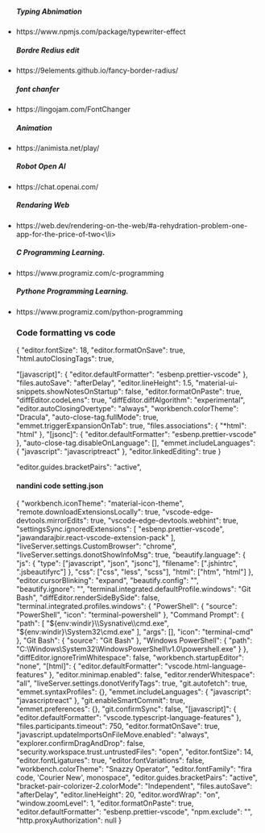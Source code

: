 <ul>
<h5>Typing Abnimation</h5>
<li>https://www.npmjs.com/package/typewriter-effect</li>
<h5>Bordre Redius edit </h5>
<li>https://9elements.github.io/fancy-border-radius/</li>
<h5>font chanfer </h5>
<li>https://lingojam.com/FontChanger</li>
<h5>Animation </h5>
<li>https://animista.net/play/</li>
<h5>Robot Open AI</h5>
<li>https://chat.openai.com/</li>
  <h5>Rendaring Web</h5>
  <li>https://web.dev/rendering-on-the-web/#a-rehydration-problem-one-app-for-the-price-of-two<\li>
  
  <h5>C Programming Learning. </h5>
  <li>https://www.programiz.com/c-programming</li>
  
  <h5>Pythone Programming Learning. </h5>
  <li>https://www.programiz.com/python-programming</li>



<p>
<h3>Code formatting vs code</h3>

{
  "editor.fontSize": 18,
  "editor.formatOnSave": true,
  "html.autoClosingTags": true,

  "[javascript]": {
    "editor.defaultFormatter": "esbenp.prettier-vscode"
  },
  "files.autoSave": "afterDelay",
  "editor.lineHeight": 1.5,
  "material-ui-snippets.showNotesOnStartup": false,
  "editor.formatOnPaste": true,
  "diffEditor.codeLens": true,
  "diffEditor.diffAlgorithm": "experimental",
  "editor.autoClosingOvertype": "always",
  "workbench.colorTheme": "Dracula",
  "auto-close-tag.fullMode": true,
  "emmet.triggerExpansionOnTab": true,
  "files.associations": {
    "*html": "html"
  },
  "[jsonc]": {
    "editor.defaultFormatter": "esbenp.prettier-vscode"
  },
  "auto-close-tag.disableOnLanguage": [],
  "emmet.includeLanguages": {
    "javascript": "javascriptreact"
  },
  "editor.linkedEditing": true
}


</p>



<p> "editor.guides.bracketPairs": "active",<p>


<h4>nandini code setting.json</h4>
<p>


{
  "workbench.iconTheme": "material-icon-theme",
  "remote.downloadExtensionsLocally": true,
  "vscode-edge-devtools.mirrorEdits": true,
  "vscode-edge-devtools.webhint": true,
  "settingsSync.ignoredExtensions": [
    "esbenp.prettier-vscode",
    "jawandarajbir.react-vscode-extension-pack"
  ],
  "liveServer.settings.CustomBrowser": "chrome",
  "liveServer.settings.donotShowInfoMsg": true,
  "beautify.language": {
    "js": {
      "type": ["javascript", "json", "jsonc"],
      "filename": [".jshintrc", ".jsbeautifyrc"]
    },
    "css": ["css", "less", "scss"],
    "html": ["htm", "html"]
  },
  "editor.cursorBlinking": "expand",
  "beautify.config": "",
  "beautify.ignore": "",
  "terminal.integrated.defaultProfile.windows": "Git Bash",
  "diffEditor.renderSideBySide": false,
  "terminal.integrated.profiles.windows": {
    "PowerShell": {
      "source": "PowerShell",
      "icon": "terminal-powershell"
    },
    "Command Prompt": {
      "path": [
        "${env:windir}\\Sysnative\\cmd.exe",
        "${env:windir}\\System32\\cmd.exe"
      ],
      "args": [],
      "icon": "terminal-cmd"
    },
    "Git Bash": {
      "source": "Git Bash"
    },
    "Windows PowerShell": {
      "path": "C:\\Windows\\System32\\WindowsPowerShell\\v1.0\\powershell.exe"
    }
  },
  "diffEditor.ignoreTrimWhitespace": false,
  "workbench.startupEditor": "none",
  "[html]": {
    "editor.defaultFormatter": "vscode.html-language-features"
  },
  "editor.minimap.enabled": false,
  "editor.renderWhitespace": "all",
  "liveServer.settings.donotVerifyTags": true,
  "git.autofetch": true,
  "emmet.syntaxProfiles": {},
  "emmet.includeLanguages": {
    "javascript": "javascriptreact"
  },
  "git.enableSmartCommit": true,
  "emmet.preferences": {},
  "git.confirmSync": false,
  "[javascript]": {
    "editor.defaultFormatter": "vscode.typescript-language-features"
  },
  "files.participants.timeout": 750,
  "editor.formatOnSave": true,
  "javascript.updateImportsOnFileMove.enabled": "always",
  "explorer.confirmDragAndDrop": false,
  "security.workspace.trust.untrustedFiles": "open",
  "editor.fontSize": 14,
  "editor.fontLigatures": true,
  "editor.fontVariations": false,
  "workbench.colorTheme": "Snazzy Operator",
  "editor.fontFamily": "fira code, 'Courier New', monospace",
  "editor.guides.bracketPairs": "active",
  "bracket-pair-colorizer-2.colorMode": "Independent",
  "files.autoSave": "afterDelay",
  "editor.lineHeight": 20,
  "editor.wordWrap": "on",
  "window.zoomLevel": 1,
  "editor.formatOnPaste": true,
  "editor.defaultFormatter": "esbenp.prettier-vscode",
  "npm.exclude": "",
  "http.proxyAuthorization": null
}


</p>
  
  
  
  


</ul>
